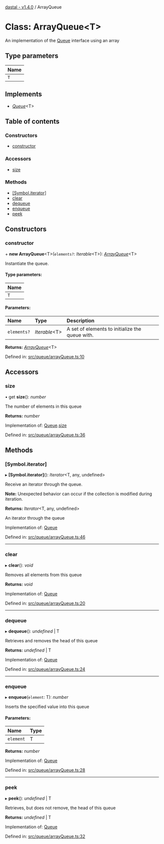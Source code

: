 [dastal - v1.4.0](../README.md) / ArrayQueue

# Class: ArrayQueue<T\>

An implementation of the [Queue](../interfaces/queue.md) interface using an array

## Type parameters

| Name |
| :------ |
| `T` |

## Implements

* [*Queue*](../interfaces/queue.md)<T\>

## Table of contents

### Constructors

- [constructor](arrayqueue.md#constructor)

### Accessors

- [size](arrayqueue.md#size)

### Methods

- [[Symbol.iterator]](arrayqueue.md#[symbol.iterator])
- [clear](arrayqueue.md#clear)
- [dequeue](arrayqueue.md#dequeue)
- [enqueue](arrayqueue.md#enqueue)
- [peek](arrayqueue.md#peek)

## Constructors

### constructor

\+ **new ArrayQueue**<T\>(`elements?`: *Iterable*<T\>): [*ArrayQueue*](arrayqueue.md)<T\>

Instantiate the queue.

#### Type parameters:

| Name |
| :------ |
| `T` |

#### Parameters:

| Name | Type | Description |
| :------ | :------ | :------ |
| `elements?` | *Iterable*<T\> | A set of elements to initialize the queue with. |

**Returns:** [*ArrayQueue*](arrayqueue.md)<T\>

Defined in: [src/queue/arrayQueue.ts:10](https://github.com/havelessbemore/dastal/blob/dba59a5/src/queue/arrayQueue.ts#L10)

## Accessors

### size

• get **size**(): *number*

The number of elements in this queue

**Returns:** *number*

Implementation of: [Queue](../interfaces/queue.md).[size](../interfaces/queue.md#size)

Defined in: [src/queue/arrayQueue.ts:36](https://github.com/havelessbemore/dastal/blob/dba59a5/src/queue/arrayQueue.ts#L36)

## Methods

### [Symbol.iterator]

▸ **[Symbol.iterator]**(): *Iterator*<T, any, undefined\>

Receive an iterator through the queue.

**Note:** Unexpected behavior can occur if the collection is modified during iteration.

**Returns:** *Iterator*<T, any, undefined\>

An iterator through the queue

Implementation of: [Queue](../interfaces/queue.md)

Defined in: [src/queue/arrayQueue.ts:46](https://github.com/havelessbemore/dastal/blob/dba59a5/src/queue/arrayQueue.ts#L46)

___

### clear

▸ **clear**(): *void*

Removes all elements from this queue

**Returns:** *void*

Implementation of: [Queue](../interfaces/queue.md)

Defined in: [src/queue/arrayQueue.ts:20](https://github.com/havelessbemore/dastal/blob/dba59a5/src/queue/arrayQueue.ts#L20)

___

### dequeue

▸ **dequeue**(): *undefined* \| T

Retrieves and removes the head of this queue

**Returns:** *undefined* \| T

Implementation of: [Queue](../interfaces/queue.md)

Defined in: [src/queue/arrayQueue.ts:24](https://github.com/havelessbemore/dastal/blob/dba59a5/src/queue/arrayQueue.ts#L24)

___

### enqueue

▸ **enqueue**(`element`: T): *number*

Inserts the specified value into this queue

#### Parameters:

| Name | Type |
| :------ | :------ |
| `element` | T |

**Returns:** *number*

Implementation of: [Queue](../interfaces/queue.md)

Defined in: [src/queue/arrayQueue.ts:28](https://github.com/havelessbemore/dastal/blob/dba59a5/src/queue/arrayQueue.ts#L28)

___

### peek

▸ **peek**(): *undefined* \| T

Retrieves, but does not remove, the head of this queue

**Returns:** *undefined* \| T

Implementation of: [Queue](../interfaces/queue.md)

Defined in: [src/queue/arrayQueue.ts:32](https://github.com/havelessbemore/dastal/blob/dba59a5/src/queue/arrayQueue.ts#L32)
